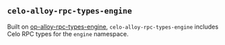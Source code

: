 ## `celo-alloy-rpc-types-engine`

Built on [op-alloy-rpc-types-engine][op-alloy-rpc-types-engine], `celo-alloy-rpc-types-engine` includes Celo RPC types 
for the `engine` namespace.

[op-alloy-rpc-types-engine]: https://crates.io/crates/op-alloy-rpc-types-engine